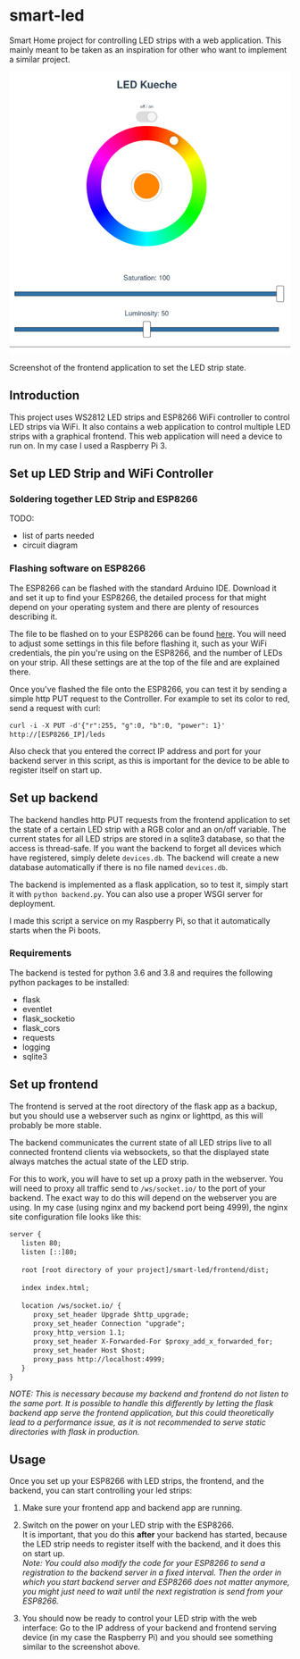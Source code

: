 # smart-led
Smart Home project for controlling LED strips with a web application.
This mainly meant to be taken as an inspiration for other who want to
 implement a similar project.
 
![frontend application](screenshot-frontend.png)

Screenshot of the frontend application to set the LED strip state.

## Introduction
This project uses WS2812 LED strips and ESP8266 WiFi controller to control 
LED strips via WiFi. It also contains a web application to control multiple 
LED strips with a graphical frontend. This web application will need a device to
 run on. In my case I used a Raspberry Pi 3. 


## Set up LED Strip and WiFi Controller

### Soldering together LED Strip and ESP8266
   TODO:
   - list of parts needed
   - circuit diagram
   
### Flashing software on ESP8266
The ESP8266 can be flashed with the standard Arduino IDE. Download it and set it
up to find your ESP8266, the detailed process for that might depend on your
 operating system and there are plenty of resources describing it.

The file to be flashed on to your ESP8266 can be found
[here](esp8266/led_rest_api/led_rest_api.ino).
You will need to adjust some settings in this file before flashing it, such
 as your WiFi credentials, the pin you're using on the ESP8266, and the
  number of LEDs on your strip. All these settings are at the top of the file
   and are explained there.
   
Once you've flashed the file onto the ESP8266, you can test it by sending a
 simple http PUT request to the Controller. For example to set its color to
  red, send a request with curl:
  
  ```
  curl -i -X PUT -d'{"r":255, "g":0, "b":0, "power": 1}' http://[ESP8266_IP]/leds
  ```

Also check that you entered the correct IP address and port for your backend
 server in this script, as this is important for the device to be able to
  register itself on start up.

## Set up backend
The backend handles http PUT requests from the frontend application to set
the state of a certain LED strip with a RGB color and an on/off variable.
The current states for all LED strips are stored in a sqlite3 database, so
that the access is thread-safe. If you want the backend to forget all devices
 which have registered, simply delete `devices.db`. The backend will create
 a new database automatically if there is no file named `devices.db`.

The backend is implemented as a flask application, so to test it, simply
start it with `python backend.py`. You can also use a proper WSGI server for
 deployment.
 
 I made this script a service on my  Raspberry Pi, so that it automatically
starts when the Pi boots.

### Requirements
The backend is tested for python 3.6 and 3.8 and requires
the following python packages to be installed:
- flask
- eventlet
- flask_socketio
- flask_cors
- requests
- logging
- sqlite3

## Set up frontend
The frontend is served at the root directory of the flask app as a
backup, but you should use a webserver such as nginx or lighttpd, as this
will probably be more stable.

The backend communicates the current state of all LED strips live to all
connected frontend clients via websockets, so that the displayed state always
matches the actual state of the LED strip.
 
For this to work, you will have to set up a proxy path in the webserver. You
 will need to proxy all traffic send to `/ws/socket.io/` to the port of your
  backend. The exact way to do this will depend on the webserver
   you are using. In my case (using nginx and my backend port being 4999), the
    nginx site configuration file looks like this:
    
```
server {
   listen 80;
   listen [::]80;

   root [root directory of your project]/smart-led/frontend/dist;

   index index.html;

   location /ws/socket.io/ {
      proxy_set_header Upgrade $http_upgrade;
      proxy_set_header Connection "upgrade";
      proxy_http_version 1.1;
      proxy_set_header X-Forwarded-For $proxy_add_x_forwarded_for;
      proxy_set_header Host $host;
      proxy_pass http://localhost:4999;
   }
}
```
*NOTE: This is necessary because my backend and frontend do not listen to the
 same port. It is possible to handle this differently by letting the
  flask backend app serve the frontend application, but this could
   theoretically lead to a performance issue, as it is not recommended to serve
    static directories with flask in production.* 
    
## Usage
Once you set up your ESP8266 with LED strips, the frontend, and the backend, you
can start controlling your led strips:

1) Make sure your frontend app and backend app are running.

2) Switch on the power on your LED strip with the ESP8266.\
It is important, that you do this **after** your backend has started, because
the LED strip needs to register itself with the backend, and it does this on
start up. \
*Note: You could also modify the code for your ESP8266 to send a registration to
the backend server in a fixed interval. Then the order in which you start
backend server and ESP8266 does not matter anymore, you might just need to
wait until the next registration is send from your ESP8266.*

3) You should now be ready to control your LED strip with the web interface: 
Go to the IP address of your backend and frontend serving device (in my
case the Raspberry Pi) and you should see something similar to the screenshot
above. 

